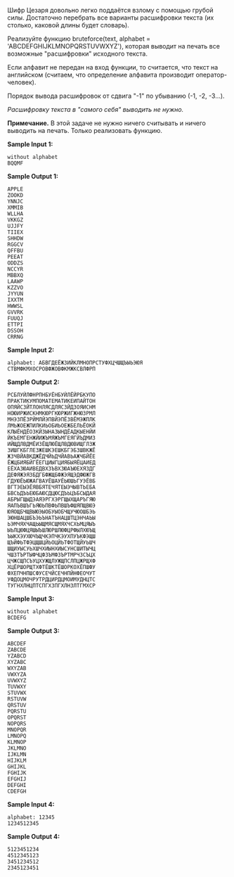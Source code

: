 Шифр Цезаря довольно легко поддаётся взлому с помощью грубой силы. Достаточно перебрать все варианты расшифровки текста (их столько, каковой длины будет словарь).

Реализуйте функцию bruteforce(text, alphabet = 'ABCDEFGHIJKLMNOPQRSTUVWXYZ'), которая выводит на печать все возможные "расшифровки" исходного текста.

Если алфавит не передан на вход функции, то считается, что текст на английском (считаем, что определение алфавита производит оператор-человек).

Порядок вывода расшифровок от сдвига "-1" по убыванию (-1, -2, -3...).

_Расшифровку текста в "самого себя" выводить не нужно._

**Примечание.** В этой задаче не нужно ничего считывать и ничего выводить на печать. Только реализовать функцию.

**Sample Input 1:**

```commandline
without alphabet
BQQMF
```

**Sample Output 1:**

```commandline
APPLE
ZOOKD
YNNJC
XMMIB
WLLHA
VKKGZ
UJJFY
TIIEX
SHHDW
RGGCV
QFFBU
PEEAT
ODDZS
NCCYR
MBBXQ
LAAWP
KZZVO
JYYUN
IXXTM
HWWSL
GVVRK
FUUQJ
ETTPI
DSSOH
CRRNG
```

**Sample Input 2:**

```commandline
alphabet: АБВГДЕЁЖЗИЙКЛМНОПРСТУФХЦЧШЩЪЫЬЭЮЯ
СТВМФКМХОСРОВФЖОВФКМЖКСВЛФРП
```

**Sample Output 2:**

```commandline
РСБЛУЙЛФНРПНБУЁНБУЙЛЁЙРБКУПО
ПРАКТИКУМПОМАТЕМАТИКЕИПАЙТОН
ОПЯЙСЗЙТЛОНЛЯСДЛЯСЗЙДЗОЯИСНМ
НОЮИРЖИСКНМКЮРГКЮРЖИГЖНЮЗРМЛ
МНЭЗПЁЗРЙМЛЙЭПВЙЭПЁЗВЁМЭЖПЛК
ЛМЬЖОЕЖПИЛКИЬОБИЬОЕЖБЕЛЬЁОКЙ
КЛЫЁНДЁОЗКЙЗЫНАЗЫНДЁАДКЫЕНЙИ
ЙКЪЕМГЕНЖЙИЖЪМЯЖЪМГЕЯГЙЪДМИЗ
ИЙЩДЛВДМЁИЗЁЩЛЮЁЩЛВДЮВИЩГЛЗЖ
ЗИШГКБГЛЕЗЖЕШКЭЕШКБГЭБЗШВКЖЁ
ЖЗЧВЙАВКДЖЁДЧЙЬДЧЙАВЬАЖЧБЙЁЕ
ЁЖЦБИЯБЙГЁЕГЦИЫГЦИЯБЫЯЁЦАИЕД
ЕЁХАЗЮАИВЕДВХЗЪВХЗЮАЪЮЕХЯЗДГ
ДЕФЯЖЭЯЗБДГБФЖЩБФЖЭЯЩЭДФЮЖГВ
ГДУЮЁЬЮЖАГВАУЁШАУЁЬЮШЬГУЭЁВБ
ВГТЭЕЫЭЁЯВБЯТЕЧЯТЕЫЭЧЫВТЬЕБА
БВСЬДЪЬЕЮБАЮСДЦЮСДЪЬЦЪБСЫДАЯ
АБРЫГЩЫДЭАЯЭРГХЭРГЩЫХЩАРЪГЯЮ
ЯАПЪВШЪГЬЯЮЬПВФЬПВШЪФШЯПЩВЮЭ
ЮЯОЩБЧЩВЫЮЭЫОБУЫОБЧЩУЧЮОШБЭЬ
ЭЮНШАЦШБЪЭЬЪНАТЪНАЦШТЦЭНЧАЬЫ
ЬЭМЧЯХЧАЩЬЫЩМЯСЩМЯХЧСХЬМЦЯЫЪ
ЫЬЛЦЮФЦЯШЫЪШЛЮРШЛЮФЦРФЫЛХЮЪЩ
ЪЫКХЭУХЮЧЪЩЧКЭПЧКЭУХПУЪКФЭЩШ
ЩЪЙФЬТФЭЦЩШЦЙЬОЦЙЬТФОТЩЙУЬШЧ
ШЩИУЫСУЬХШЧХИЫНХИЫСУНСШИТЫЧЦ
ЧШЗТЪРТЫФЧЦФЗЪМФЗЪРТМРЧЗСЪЦХ
ЦЧЖСЩПСЪУЦХУЖЩЛУЖЩПСЛПЦЖРЩХФ
ХЦЁРШОРЩТХФТЁШКТЁШОРКОХЁПШФУ
ФХЕПЧНПШСФУСЕЧЙСЕЧНПЙНФЕОЧУТ
УФДОЦМОЧРУТРДЦИРДЦМОИМУДНЦТС
ТУГНХЛНЦПТСПГХЗПГХЛНЗЛТГМХСР
```

**Sample Input 3:**

```commandline
without alphabet
BCDEFG
```

**Sample Output 3:**

```commandline
ABCDEF
ZABCDE
YZABCD
XYZABC
WXYZAB
VWXYZA
UVWXYZ
TUVWXY
STUVWX
RSTUVW
QRSTUV
PQRSTU
OPQRST
NOPQRS
MNOPQR
LMNOPQ
KLMNOP
JKLMNO
IJKLMN
HIJKLM
GHIJKL
FGHIJK
EFGHIJ
DEFGHI
CDEFGH
```

**Sample Input 4:**

```commandline
alphabet: 12345
1234512345
```

**Sample Output 4:**

```commandline
5123451234
4512345123
3451234512
2345123451
```
